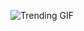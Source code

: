 
<!-- GIF_SECTION -->
![Trending GIF](https://media2.giphy.com/media/v1.Y2lkPThiYjIxNzcyeHFlZW9oMDhmMXZybHlubG05cXd2ZnJ3M3E3Z3doZGVhZ3JxYWNsOCZlcD12MV9naWZzX3NlYXJjaCZjdD1n/7erBV7JsTvPuU/giphy.gif)
<!-- END_GIF_SECTION -->
